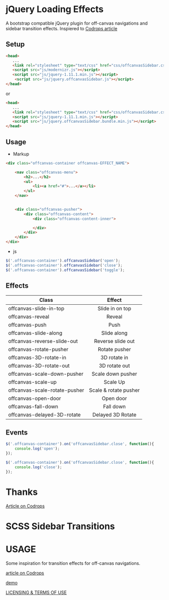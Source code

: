 jQuery Loading Effects
=========

A bootstrap compatible jQuery plugin for off-canvas navigations and sidebar transition effects.
Inspiered to [Codrops article](http://tympanus.net/codrops/?p=16292)


Setup
------
```html
<head>
   ...
   <link rel="stylesheet" type="text/css" href="css/offcanvasSidebar.css" />
   <script src="js/modernizr.js"></script>
   <script src="js/jquery-1.11.1.min.js"></script>
	<script src="js/jquery.offcanvasSidebar.js"></script>
</head>
```
or
```html
<head>
   ...
   <link rel="stylesheet" type="text/css" href="css/offcanvasSidebar.css" />
   <script src="js/jquery-1.11.1.min.js"></script>
   <script src="js/jquery.offcanvasSidebar.bundle.min.js"></script>
</head>
```


Usage
--------
* Markup
```html
<div class="offcanvas-container offcanvas-EFFECT_NAME">

	<nav class="offcanvas-menu">
		<h2>...</h2>
		<ul>
			<li><a href="#">...</a></li>
		</ul>
	</nav>
	

	<div class="offcanvas-pusher">
		<div class="offcanvas-content">
			<div class="offcanvas-content-inner">

			</div>
		</div>
	</div>
</div>
```
* js
```js
$('.offcanvas-container').offcanvasSidebar('open');
$('.offcanvas-container').offcanvasSidebar('close');
$('.offcanvas-container').offcanvasSidebar('toggle');
```


Effects
-------
| Class         | Effect        | 
| ------------- |:-------------:|
|offcanvas-slide-in-top|Slide in on top|
|offcanvas-reveal|Reveal|
|offcanvas-push|Push|
|offcanvas-slide-along|Slide along|
|offcanvas-reverse-slide-out|Reverse slide out|
|offcanvas-rotate-pusher|Rotate pusher|
|offcanvas-3D-rotate-in|3D rotate in|
|offcanvas-3D-rotate-out|3D rotate out|
|offcanvas-scale-down-pusher|Scale down pusher|
|offcanvas-scale-up|Scale Up|
|offcanvas-scale-rotate-pusher|Scale &amp; rotate pusher|
|offcanvas-open-door|Open door|
|offcanvas-fall-down|Fall down|
|offcanvas-delayed-3D-rotate|Delayed 3D Rotate|

Events
-------
```js
$('.offcanvas-container').on('offcanvasSidebar.close', function(){ 
	console.log('open');
});

$('.offcanvas-container').on('offcanvasSidebar.close', function(){ 
	console.log('close');
});
```


Thanks
==========
[Article on Codrops](http://tympanus.net/codrops/?p=18880)


SCSS Sidebar Transitions
=========

USAGE
======

Some inspiration for transition effects for off-canvas navigations.

[article on Codrops](http://tympanus.net/codrops/?p=16292)

[demo](http://tympanus.net/Development/SidebarTransitions/)

[LICENSING & TERMS OF USE](http://tympanus.net/codrops/licensing/)
